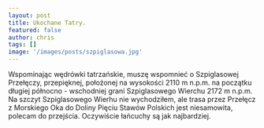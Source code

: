 ```yaml
---
layout: post
title: Ukochane Tatry.
featured: false
author: chris
tags: []
image: '/images/posts/szpiglasowa.jpg'
---
```


<p class='c-content__cc-content'>
Wspominając wędrówki tatrzańskie, muszę wspomnieć o Szpiglasowej Przełęczy, przepięknej, położonej na wysokości 2110 m n.p.m. na początku długiej północno - wschodniej grani Szpiglasowego Wierchu 2172 m n.p.m.
Na szczyt Szpiglasowego Wierhu nie wychodziłem, ale trasa przez Przełęcz z Morskiego Oka do Doliny Pięciu Stawów Polskich jest niesamowita, polecam do przejścia. Oczywiście łańcuchy są jak najbardziej.
</p>